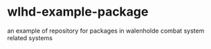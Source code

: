 # wlhd-example-package
an example of repository for packages in walenholde combat system related systems

